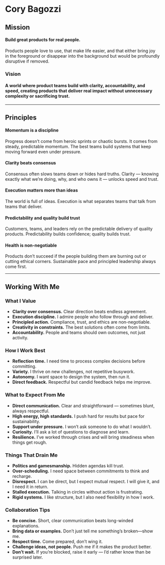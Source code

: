 # Cory Bagozzi

## Mission
#### Build great products for real people.  
Products people love to use, that make life easier, and that either bring joy in the foreground or disappear into the background but would be profoundly disruptive if removed.  

### Vision
#### A world where product teams build with **clarity, accountability, and speed**, creating products that deliver real impact without unnecessary complexity or sacrificing trust.  

---

## Principles

#### Momentum is a discipline
Progress doesn’t come from heroic sprints or chaotic bursts. It comes from steady, predictable momentum. The best teams build systems that keep moving forward even under pressure.  

#### Clarity beats consensus
Consensus often slows teams down or hides hard truths. Clarity — knowing exactly what we’re doing, why, and who owns it — unlocks speed and trust.  

#### Execution matters more than ideas
The world is full of ideas. Execution is what separates teams that talk from teams that deliver.  

#### Predictability and quality build trust
Customers, teams, and leaders rely on the predictable delivery of quality products. Predictability builds confidence; quality builds trust.  

#### Health is non-negotiable
Products don’t succeed if the people building them are burning out or cutting ethical corners. Sustainable pace and principled leadership always come first.  

---

## Working With Me

### What I Value
- **Clarity over consensus.** Clear direction beats endless agreement.  
- **Execution discipline.** I admire people who follow through and deliver.  
- **Principled action.** Compliance, trust, and ethics are non-negotiable.  
- **Creativity in constraints.** The best solutions often come from limits.  
- **Accountability.** People and teams should own outcomes, not just activity.  

### How I Work Best
- **Reflection time.** I need time to process complex decisions before committing.  
- **Variety.** I thrive on new challenges, not repetitive busywork.  
- **Autonomy.** I want space to design the system, then run it.  
- **Direct feedback.** Respectful but candid feedback helps me improve.  

### What to Expect From Me
- **Direct communication.** Clear and straightforward — sometimes blunt, always respectful.  
- **High energy, high standards.** I push hard for results but pace for sustainability.  
- **Support under pressure.** I won’t ask someone to do what I wouldn’t.  
- **Curiosity.** I’ll ask a lot of questions to diagnose and learn.  
- **Resilience.** I’ve worked through crises and will bring steadiness when things get rough.  

### Things That Drain Me
- **Politics and gamesmanship.** Hidden agendas kill trust.  
- **Over-scheduling.** I need space between commitments to think and recharge.  
- **Disrespect.** I can be direct, but I expect mutual respect. I will give it, and I need it in return.  
- **Stalled execution.** Talking in circles without action is frustrating.  
- **Rigid systems.** I like structure, but I also need flexibility in how I work.  

### Collaboration Tips
- **Be concise.** Short, clear communication beats long-winded explanations.  
- **Bring data or examples.** Don’t just tell me something’s broken—show me.  
- **Respect time.** Come prepared, don’t wing it.  
- **Challenge ideas, not people.** Push me if it makes the product better.  
- **Don’t wait.** If you’re blocked, raise it early — I’d rather know than be surprised later.  
